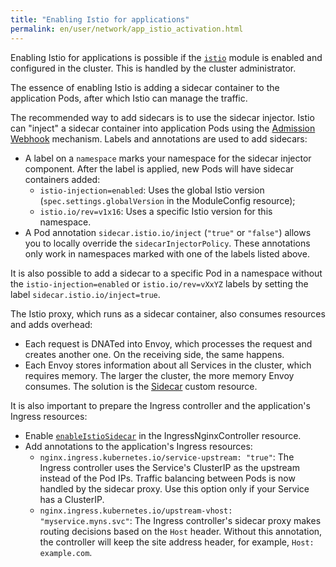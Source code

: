 ```yaml
---
title: "Enabling Istio for applications"
permalink: en/user/network/app_istio_activation.html
---
```


Enabling Istio for applications is possible if the [`istio`](/modules/istio/configuration.html) module
is enabled and configured in the cluster.
This is handled by the cluster administrator.

The essence of enabling Istio is adding a sidecar container to the application Pods, after which Istio can manage the traffic.

The recommended way to add sidecars is to use the sidecar injector.
Istio can "inject" a sidecar container into application Pods using the [Admission Webhook](https://kubernetes.io/docs/reference/access-authn-authz/extensible-admission-controllers/) mechanism.
Labels and annotations are used to add sidecars:

- A label on a `namespace` marks your namespace for the sidecar injector component.
  After the label is applied, new Pods will have sidecar containers added:
  - `istio-injection=enabled`: Uses the global Istio version (`spec.settings.globalVersion` in the ModuleConfig resource);
  - `istio.io/rev=v1x16`: Uses a specific Istio version for this namespace.
- A Pod annotation `sidecar.istio.io/inject` (`"true"` or `"false"`) allows you to locally override the `sidecarInjectorPolicy`.
  These annotations only work in namespaces marked with one of the labels listed above.

It is also possible to add a sidecar to a specific Pod in a namespace
without the `istio-injection=enabled` or `istio.io/rev=vXxYZ` labels by setting the label `sidecar.istio.io/inject=true`.

The Istio proxy, which runs as a sidecar container, also consumes resources and adds overhead:

- Each request is DNATed into Envoy, which processes the request and creates another one.
  On the receiving side, the same happens.
- Each Envoy stores information about all Services in the cluster, which requires memory.
  The larger the cluster, the more memory Envoy consumes. The solution is the [Sidecar](/modules/istio/istio-cr.html#sidecar) custom resource.

It is also important to prepare the Ingress controller and the application's Ingress resources:

- Enable [`enableIstioSidecar`](/modules/ingress-nginx/cr.html#ingressnginxcontroller-v1-spec-enableistiosidecar) in the IngressNginxController resource.
- Add annotations to the application's Ingress resources:
  - `nginx.ingress.kubernetes.io/service-upstream: "true"`: The Ingress controller uses the Service's ClusterIP
    as the upstream instead of the Pod IPs. Traffic balancing between Pods is now handled by the sidecar proxy.
    Use this option only if your Service has a ClusterIP.
  - `nginx.ingress.kubernetes.io/upstream-vhost: "myservice.myns.svc"`: The Ingress controller's sidecar proxy
    makes routing decisions based on the `Host` header.
    Without this annotation, the controller will keep the site address header, for example, `Host: example.com`.
